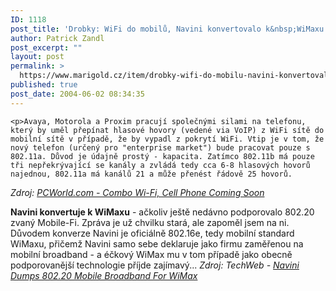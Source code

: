```yaml
---
ID: 1118
post_title: 'Drobky: WiFi do mobilů, Navini konvertovalo k&nbsp;WiMaxu'
author: Patrick Zandl
post_excerpt: ""
layout: post
permalink: >
  https://www.marigold.cz/item/drobky-wifi-do-mobilu-navini-konvertovalo-k-wimaxu
published: true
post_date: 2004-06-02 08:34:35
---
```

	<p>Avaya, Motorola a Proxim pracují společnými silami na telefonu, který by uměl přepínat hlasové hovory (vedené via VoIP) z WiFi sítě do mobilní sítě v případě, že by vypadl z pokrytí WiFi. Vtip je v tom, že nový telefon (určený pro "enterprise market") bude pracovat pouze s 802.11a. Důvod je údajně prostý - kapacita. Zatímco 802.11b má pouze tři nepřekrývající se kanály a zvládá tedy cca 6-8 hlasových hovorů najednou, 802.11a má kanálů 21 a může přenést řádově 25 hovorů. 
<i>Zdroj: <a href="http://www.pcworld.com/news/article/0,aid,116334,00.asp">PCWorld.com - Combo Wi-Fi, Cell Phone Coming Soon</a></i></p>
	<p><b>Navini konvertuje k WiMaxu</b> - ačkoliv ještě nedávno podporovalo 802.20 zvaný Mobile-Fi. Zpráva je už chvilku stará, ale zapoměl jsem na ni. Důvodem konverze Navini je oficiálně 802.16e, tedy mobilní standard WiMaxu, přičemž Navini samo sebe deklaruje jako firmu zaměřenou na mobilní broadband - a éčkový WiMax mu v tom případě jako obecně podporovanější technologie příjde zajímavý...
<i>Zdroj: TechWeb - <a href="http://www.techweb.com/wire/story/TWB20040416S0001">Navini Dumps 802.20 Mobile Broadband For WiMax</a></i>
</p>